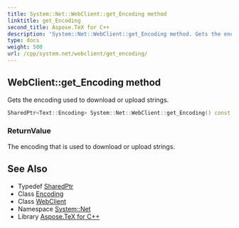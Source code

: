 ```yaml
---
title: System::Net::WebClient::get_Encoding method
linktitle: get_Encoding
second_title: Aspose.TeX for C++
description: 'System::Net::WebClient::get_Encoding method. Gets the encoding used to download or upload strings in C++.'
type: docs
weight: 500
url: /cpp/system.net/webclient/get_encoding/
---
```

## WebClient::get_Encoding method


Gets the encoding used to download or upload strings.

```cpp
SharedPtr<Text::Encoding> System::Net::WebClient::get_Encoding() const
```


### ReturnValue

The encoding that is used to download or upload strings.

## See Also

* Typedef [SharedPtr](../../../system/sharedptr/)
* Class [Encoding](../../../system.text/encoding/)
* Class [WebClient](../)
* Namespace [System::Net](../../)
* Library [Aspose.TeX for C++](../../../)

